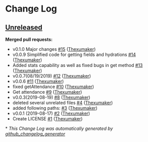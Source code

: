# Change Log

## [Unreleased](https://github.com/Thexumaker/PyBaseball/tree/HEAD)

**Merged pull requests:**

- v0.1.0 Major changes [\#15](https://github.com/Thexumaker/PyBaseball/pull/15) ([Thexumaker](https://github.com/Thexumaker))
- v0.0.9 Simplified code for getting fields and hydrations [\#14](https://github.com/Thexumaker/PyBaseball/pull/14) ([Thexumaker](https://github.com/Thexumaker))
- Added stats capability as well as fixed bugs in get method [\#13](https://github.com/Thexumaker/PyBaseball/pull/13) ([Thexumaker](https://github.com/Thexumaker))
- v0.0.7\(08/19/2019\) [\#12](https://github.com/Thexumaker/PyBaseball/pull/12) ([Thexumaker](https://github.com/Thexumaker))
- v0.0.6 [\#11](https://github.com/Thexumaker/PyBaseball/pull/11) ([Thexumaker](https://github.com/Thexumaker))
- fixed getAttendance [\#10](https://github.com/Thexumaker/PyBaseball/pull/10) ([Thexumaker](https://github.com/Thexumaker))
- Get attendance [\#9](https://github.com/Thexumaker/PyBaseball/pull/9) ([Thexumaker](https://github.com/Thexumaker))
- v0.0.3\(2019-08-19\) [\#8](https://github.com/Thexumaker/PyBaseball/pull/8) ([Thexumaker](https://github.com/Thexumaker))
- deleted several unrelated files [\#4](https://github.com/Thexumaker/PyBaseball/pull/4) ([Thexumaker](https://github.com/Thexumaker))
- added following paths: [\#3](https://github.com/Thexumaker/PyBaseball/pull/3) ([Thexumaker](https://github.com/Thexumaker))
- v0.0.1 \(2019-08-17\) [\#2](https://github.com/Thexumaker/PyBaseball/pull/2) ([Thexumaker](https://github.com/Thexumaker))
- Create LICENSE [\#1](https://github.com/Thexumaker/PyBaseball/pull/1) ([Thexumaker](https://github.com/Thexumaker))



\* *This Change Log was automatically generated by [github_changelog_generator](https://github.com/skywinder/Github-Changelog-Generator)*